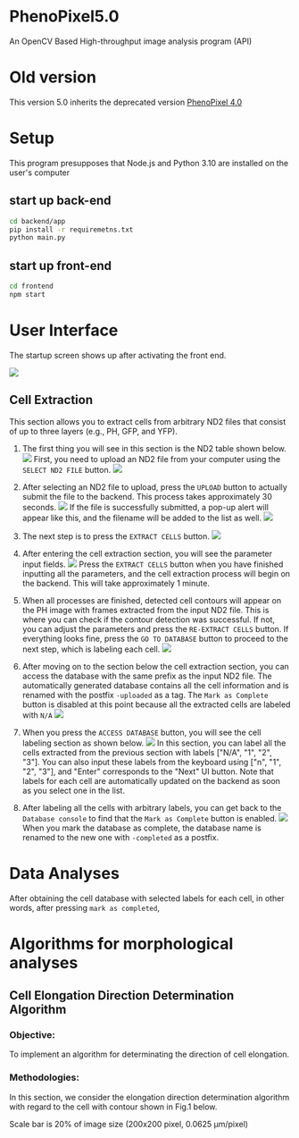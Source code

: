 # PhenoPixel5.0
An OpenCV Based High-throughput image analysis program (API)

# Old version 

This version 5.0 inherits the deprecated version [PhenoPixel 4.0](https://github.com/ikeda042/PhenoPixel4.0)

# Setup 

This program presupposes that Node.js and Python 3.10 are installed on the user's computer


## start up back-end

```bash
cd backend/app
pip install -r requiremetns.txt
python main.py
```

## start up front-end

```bash
cd frontend
npm start
```

# User Interface

The startup screen shows up after activating the front end. 
   
![](docs_images/1.png)

## Cell Extraction

This section allows you to extract cells from arbitrary ND2 files that consist of up to three layers (e.g., PH, GFP, and YFP).

1. The first thing you will see in this section is the ND2 table shown below.
   ![](docs_images/2.png)
   First, you need to upload an ND2 file from your computer using the `SELECT ND2 FILE` button.
   ![](docs_images/3.png)

2. After selecting an ND2 file to upload, press the `UPLOAD` button to actually submit the file to the backend. This process takes approximately 30 seconds.
   ![](docs_images/4.png)
   If the file is successfully submitted, a pop-up alert will appear like this, and the filename will be added to the list as well.
   ![](docs_images/5.png)

3. The next step is to press the `EXTRACT CELLS` button.
   ![](docs_images/6.png)

4. After entering the cell extraction section, you will see the parameter input fields.
   ![](docs_images/7.png)
   Press the `EXTRACT CELLS` button when you have finished inputting all the parameters, and the cell extraction process will begin on the backend. This will take approximately 1 minute.

   <!-- Add parameter descriptions here. -->

5. When all processes are finished, detected cell contours will appear on the PH image with frames extracted from the input ND2 file. This is where you can check if the contour detection was successful. If not, you can adjust the parameters and press the `RE-EXTRACT CELLS` button. If everything looks fine, press the `GO TO DATABASE` button to proceed to the next step, which is labeling each cell.
   ![](docs_images/8.png)

6. After moving on to the section below the cell extraction section, you can access the database with the same prefix as the input ND2 file. The automatically generated database contains all the cell information and is renamed with the postfix `-uploaded` as a tag. The `Mark as Complete` button is disabled at this point because all the extracted cells are labeled with `N/A`
   ![](docs_images/9.png)

7. When you press the `ACCESS DATABASE` button, you will see the cell labeling section as shown below.
   ![](docs_images/10.png)
   In this section, you can label all the cells extracted from the previous section with labels ["N/A", "1", "2", "3"]. You can also input these labels from the keyboard using ["n", "1", "2", "3"], and "Enter" corresponds to the "Next" UI button. Note that labels for each cell are automatically updated on the backend as soon as you select one in the list.

8. After labeling all the cells with arbitrary labels, you can get back to the `Database console` to find that the `Mark as Complete` button is enabled. 
   ![](docs_images/12.png)
   When you mark the database as complete, the database name is renamed to the new one with `-completed` as a postfix.


# Data Analyses

After obtaining the cell database with selected labels for each cell, in other words, after pressing `mark as completed`, 
















    



# Algorithms for morphological analyses 

## Cell Elongation Direction Determination Algorithm

### Objective:
To implement an algorithm for determinating the direction of cell elongation.

### Methodologies: 

In this section, we consider the elongation direction determination algorithm with regard to the cell with contour shown in Fig.1 below. 

Scale bar is 20% of image size (200x200 pixel, 0.0625 µm/pixel)
